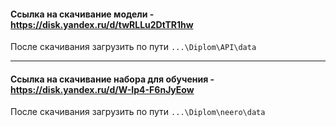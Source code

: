 #### Ссылка на скачивание модели - https://disk.yandex.ru/d/twRLLu2DtTR1hw
После скачивания загрузить по пути ```...\Diplom\API\data```

---


#### Ссылка на скачивание набора для обучения - https://disk.yandex.ru/d/W-Ip4-F6nJyEow
После скачивания загрузить по пути ```...\Diplom\neero\data```
